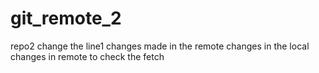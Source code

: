 # git_remote_2
repo2
change the line1
changes made in the remote
changes in the local
changes in remote to check the fetch
